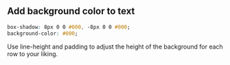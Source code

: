 Add background color to text
----------------------------
```css
box-shadow: 8px 0 0 #000, -8px 0 0 #000;
background-color: #000;
```
Use line-height and padding to adjust the height of the background for each row to your liking.
